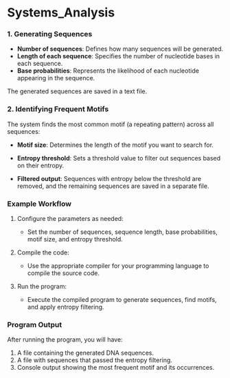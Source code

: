 # Systems_Analysis
### 1. Generating Sequences


- **Number of sequences**: Defines how many sequences will be generated.
- **Length of each sequence**: Specifies the number of nucleotide bases in each sequence.
- **Base probabilities**: Represents the likelihood of each nucleotide appearing in the sequence.

The generated sequences are saved in a text file.

### 2. Identifying Frequent Motifs
The system finds the most common motif (a repeating pattern) across all sequences:

- **Motif size**: Determines the length of the motif you want to search for.

- **Entropy threshold**: Sets a threshold value to filter out sequences based on their entropy.
- **Filtered output**: Sequences with entropy below the threshold are removed, and the remaining sequences are saved in a separate file.

### Example Workflow

1. Configure the parameters as needed:
   - Set the number of sequences, sequence length, base probabilities, motif size, and entropy threshold.

2. Compile the code:
   - Use the appropriate compiler for your programming language to compile the source code.

3. Run the program:
   - Execute the compiled program to generate sequences, find motifs, and apply entropy filtering.

### Program Output

After running the program, you will have:
1. A file containing the generated DNA sequences.
2. A file with sequences that passed the entropy filtering.
3. Console output showing the most frequent motif and its occurrences.
